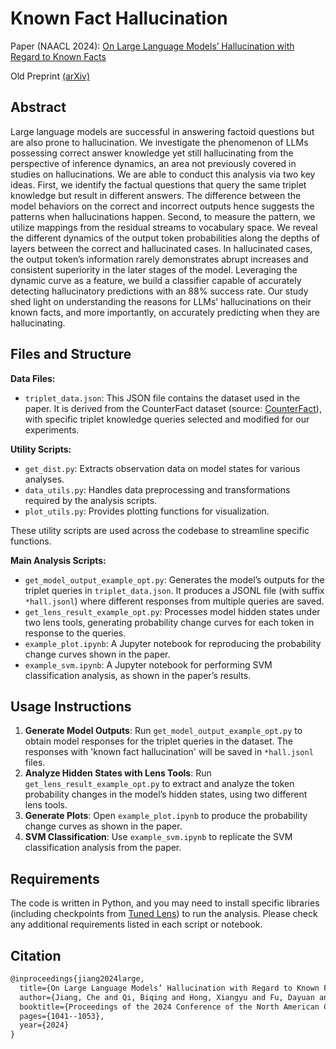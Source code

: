# Known Fact Hallucination

Paper (NAACL 2024): [On Large Language Models’ Hallucination with Regard to Known Facts](https://aclanthology.org/2024.naacl-long.60/)

Old Preprint [(arXiv)](https://arxiv.org/abs/2403.20009)

## Abstract

Large language models are successful in answering factoid questions but are also prone to hallucination. We investigate the phenomenon of LLMs possessing correct answer knowledge yet still hallucinating from the perspective of inference dynamics, an area not previously covered in studies on hallucinations. We are able to conduct this analysis via two key ideas. First, we identify the factual questions that query the same triplet knowledge but result in different answers. The difference between the model behaviors on the correct and incorrect outputs hence suggests the patterns when hallucinations happen. Second, to measure the pattern, we utilize mappings from the residual streams to vocabulary space. We reveal the different dynamics of the output token probabilities along the depths of layers between the correct and hallucinated cases. In hallucinated cases, the output token’s information rarely demonstrates abrupt increases and consistent superiority in the later stages of the model. Leveraging the dynamic curve as a feature, we build a classifier capable of accurately detecting hallucinatory predictions with an 88% success rate. Our study shed light on understanding the reasons for LLMs’ hallucinations on their known facts, and more importantly, on accurately predicting when they are hallucinating.

## Files and Structure

**Data Files:**

- `triplet_data.json`: This JSON file contains the dataset used in the paper. It is derived from the CounterFact dataset (source: [CounterFact](https://rome.baulab.info/data/dsets/counterfact.json)), with specific triplet knowledge queries selected and modified for our experiments.

**Utility Scripts:**

- `get_dist.py`: Extracts observation data on model states for various analyses.
- `data_utils.py`: Handles data preprocessing and transformations required by the analysis scripts.
- `plot_utils.py`: Provides plotting functions for visualization.

These utility scripts are used across the codebase to streamline specific functions.

**Main Analysis Scripts:**

- `get_model_output_example_opt.py`: Generates the model’s outputs for the triplet queries in `triplet_data.json`. It produces a JSONL file (with suffix `*hall.jsonl`) where different responses from multiple queries are saved.
- `get_lens_result_example_opt.py`: Processes model hidden states under two lens tools, generating probability change curves for each token in response to the queries.
- `example_plot.ipynb`: A Jupyter notebook for reproducing the probability change curves shown in the paper.
- `example_svm.ipynb`: A Jupyter notebook for performing SVM classification analysis, as shown in the paper’s results.

## Usage Instructions

1. **Generate Model Outputs**: Run `get_model_output_example_opt.py` to obtain model responses for the triplet queries in the dataset. The responses with 'known fact hallucination' will be saved in `*hall.jsonl` files.
2. **Analyze Hidden States with Lens Tools**: Run `get_lens_result_example_opt.py` to extract and analyze the token probability changes in the model’s hidden states, using two different lens tools.
3. **Generate Plots**: Open `example_plot.ipynb` to produce the probability change curves as shown in the paper.
4. **SVM Classification**: Use `example_svm.ipynb` to replicate the SVM classification analysis from the paper.

## Requirements

The code is written in Python, and you may need to install specific libraries (including checkpoints from [Tuned Lens](https://huggingface.co/spaces/AlignmentResearch/tuned-lens/tree/main/lens)) to run the analysis. Please check any additional requirements listed in each script or notebook.

## Citation

```latex
@inproceedings{jiang2024large,
  title={On Large Language Models’ Hallucination with Regard to Known Facts},
  author={Jiang, Che and Qi, Biqing and Hong, Xiangyu and Fu, Dayuan and Cheng, Yang and Meng, Fandong and Yu, Mo and Zhou, Bowen and Zhou, Jie},
  booktitle={Proceedings of the 2024 Conference of the North American Chapter of the Association for Computational Linguistics: Human Language Technologies (Volume 1: Long Papers)},
  pages={1041--1053},
  year={2024}
}
```